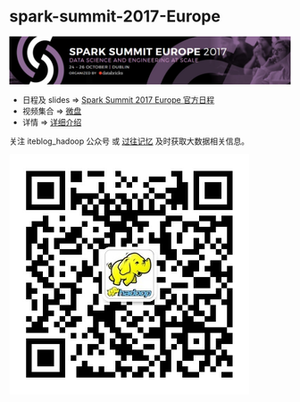 # spark-summit-2017-Europe

![spark_summit 2017 Europe](resources/spark-summit-2017-Europe.png)
- 日程及 slides => [Spark Summit 2017 Europe 官方日程](https://spark-summit.org/eu-2017/schedule/)
- 视频集合 => [微盘](https://share.weiyun.com/4a186135b3213f1af2cd4cf6da1e3f9e)
- 详情 => [详细介绍](https://www.iteblog.com/archives/1898.html)

关注 iteblog_hadoop 公众号 或 [过往记忆](https://www.iteblog.com) 及时获取大数据相关信息。

![spark_summit 2017 Europe](resources/iteblog_hadoop.jpg)
